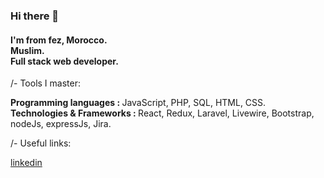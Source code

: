 ###  Hi there   👋

<h4>I'm from fez, Morocco. <br>Muslim. <br> Full stack web developer.</h1>

/- Tools I master:

<b>Programming languages : </b> JavaScript, PHP, SQL, HTML, CSS. <br>
<b>Technologies & Frameworks : </b> React, Redux, Laravel, Livewire, Bootstrap, nodeJs, expressJs, Jira.

/- Useful links:

<a href="https://www.linkedin.com/in/soufyane-marsi-10b186195">linkedin</a>
<!--
**s-marsi/s-marsi** is a  ✨ _special_ ✨ repository because its `README.md` (this file) appears on your GitHub profile.

Here are some ideas to get you started:

- 🔭 I’m currently working on ...
- 🌱 I’m currently learning ...
- 👯 I’m looking to collaborate on ...
- 🤔 I’m looking for help with ...
- 💬 Ask me about ...
- 📫 How to reach me: ...
- 😄 Pronouns: ...
- ⚡ Fun fact: ...
-->

